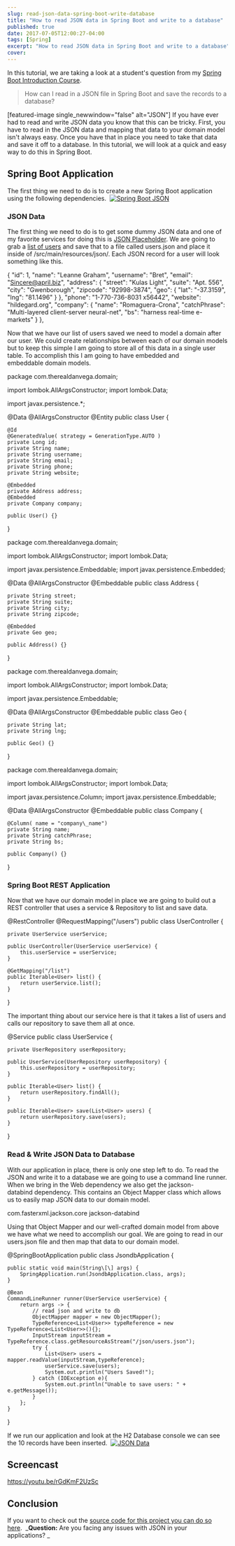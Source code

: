```yaml
---
slug: read-json-data-spring-boot-write-database
title: "How to read JSON data in Spring Boot and write to a database"
published: true
date: 2017-07-05T12:00:27-04:00
tags: [Spring]
excerpt: "How to read JSON data in Spring Boot and write to a database"
cover: 
---
```


In this tutorial, we are taking a look at a student's question from my [Spring Boot Introduction Course](https://therealdanvega.com/spring-boot). 

> How can I read in a JSON file in Spring Boot and save the records to a database?

\[featured-image single\_newwindow="false" alt="JSON"\] If you have ever had to read and write JSON data you know that this can be tricky. First, you have to read in the JSON data and mapping that data to your domain model isn't always easy. Once you have that in place you need to take that data and save it off to a database. In this tutorial, we will look at a quick and easy way to do this in Spring Boot.

## Spring Boot Application

The first thing we need to do is to create a new Spring Boot application using the following dependencies.  [![Spring Boot JSON](./2017-07-05_11-40-42-1024x645.png)](https://therealdanvega.com/wp-content/uploads/2017/07/2017-07-05_11-40-42.png)

### JSON Data

The first thing we need to do is to get some dummy JSON data and one of my favorite services for doing this is [JSON Placeholder](https://jsonplaceholder.typicode.com/). We are going to grab a [list of users](https://jsonplaceholder.typicode.com/users) and save that to a file called users.json and place it inside of /src/main/resources/json/. Each JSON record for a user will look something like this.

  {
    "id": 1,
    "name": "Leanne Graham",
    "username": "Bret",
    "email": "Sincere@april.biz",
    "address": {
      "street": "Kulas Light",
      "suite": "Apt. 556",
      "city": "Gwenborough",
      "zipcode": "92998-3874",
      "geo": {
        "lat": "-37.3159",
        "lng": "81.1496"
      }
    },
    "phone": "1-770-736-8031 x56442",
    "website": "hildegard.org",
    "company": {
      "name": "Romaguera-Crona",
      "catchPhrase": "Multi-layered client-server neural-net",
      "bs": "harness real-time e-markets"
    }
  },

Now that we have our list of users saved we need to model a domain after our user. We could create relationships between each of our domain models but to keep this simple I am going to store all of this data in a single user table. To accomplish this I am going to have embedded and embeddable domain models. 

package com.therealdanvega.domain;

import lombok.AllArgsConstructor;
import lombok.Data;

import javax.persistence.\*;

@Data
@AllArgsConstructor
@Entity
public class User {

    @Id
    @GeneratedValue( strategy = GenerationType.AUTO )
    private Long id;
    private String name;
    private String username;
    private String email;
    private String phone;
    private String website;

    @Embedded
    private Address address;
    @Embedded
    private Company company;

    public User() {}
}

package com.therealdanvega.domain;

import lombok.AllArgsConstructor;
import lombok.Data;

import javax.persistence.Embeddable;
import javax.persistence.Embedded;

@Data
@AllArgsConstructor
@Embeddable
public class Address {

    private String street;
    private String suite;
    private String city;
    private String zipcode;

    @Embedded
    private Geo geo;

    public Address() {}
}

package com.therealdanvega.domain;

import lombok.AllArgsConstructor;
import lombok.Data;

import javax.persistence.Embeddable;

@Data
@AllArgsConstructor
@Embeddable
public class Geo {

    private String lat;
    private String lng;

    public Geo() {}
}

package com.therealdanvega.domain;

import lombok.AllArgsConstructor;
import lombok.Data;

import javax.persistence.Column;
import javax.persistence.Embeddable;

@Data
@AllArgsConstructor
@Embeddable
public class Company {

    @Column( name = "company\_name")
    private String name;
    private String catchPhrase;
    private String bs;

    public Company() {}
}

### Spring Boot REST Application

Now that we have our domain model in place we are going to build out a REST controller that uses a service & Repository to list and save data. 

@RestController
@RequestMapping("/users")
public class UserController {

    private UserService userService;

    public UserController(UserService userService) {
        this.userService = userService;
    }

    @GetMapping("/list")
    public Iterable<User> list() {
        return userService.list();
    }
}

The important thing about our service here is that it takes a list of users and calls our repository to save them all at once.

@Service
public class UserService {

    private UserRepository userRepository;

    public UserService(UserRepository userRepository) {
        this.userRepository = userRepository;
    }

    public Iterable<User> list() {
        return userRepository.findAll();
    }

    public Iterable<User> save(List<User> users) {
        return userRepository.save(users);
    }

}

### Read & Write JSON Data to Database

With our application in place, there is only one step left to do. To read the JSON and write it to a database we are going to use a command line runner. When we bring in the Web dependency we also get the jackson-databind dependency. This contains an Object Mapper class which allows us to easily map JSON data to our domain model.

<dependency>
    <groupId>com.fasterxml.jackson.core</groupId>
    <artifactId>jackson-databind</artifactId>
</dependency>

Using that Object Mapper and our well-crafted domain model from above we have what we need to accomplish our goal. We are going to read in our users.json file and then map that data to our domain model. 

@SpringBootApplication
public class JsondbApplication {

	public static void main(String\[\] args) {
		SpringApplication.run(JsondbApplication.class, args);
	}

	@Bean
	CommandLineRunner runner(UserService userService) {
		return args -> {
			// read json and write to db
			ObjectMapper mapper = new ObjectMapper();
			TypeReference<List<User>> typeReference = new TypeReference<List<User>>(){};
			InputStream inputStream = TypeReference.class.getResourceAsStream("/json/users.json");
			try {
				List<User> users = mapper.readValue(inputStream,typeReference);
				userService.save(users);
				System.out.println("Users Saved!");
			} catch (IOException e){
				System.out.println("Unable to save users: " + e.getMessage());
			}
		};
	}
}

If we run our application and look at the H2 Database console we can see the 10 records have been inserted.  [![JSON Data](./2017-07-05_11-58-32-1024x309.png)](https://therealdanvega.com/wp-content/uploads/2017/07/2017-07-05_11-58-32.png)

## Screencast

https://youtu.be/rGdKmF2UzSc

## Conclusion

If you want to check out the [source code for this project you can do so here](https://github.com/cfaddict/spring-boot-jsontodb).  _**Question:** Are you facing any issues with JSON in your applications? _
